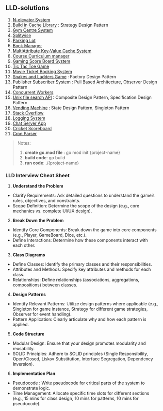## LLD-solutions
1. [N-elevator System](./NElevatorSystem)
2. [Build in Cache Library](./CacheSystem) : Strategy Design Pattern
3. [Gym Centre System](./GymCentreClassBookingSystem)
4. [Splitwise](./SplitwiseSystem)
5. [Parking Lot](./ParkingLot)
6. [Book Manager](./BookManager)
7. [MultiAttribute Key-Value Cache System](./MultiAttributeKeyValueCacheSystem)
8. [Course Curriculum manager](./CourseCurriculumManager)
9. [Gaming Score Board System](./GamingScoreBoardSystem)
10. [Tic Tac Toe Game](./TicTacToeGame)
11. [Movie Ticket Booking System](./MovieTicketBookingSystem)
12. [Snakes and Ladders Game](./SnakesNLaddersGame) : Factory Design Pattern
13. [Publisher Subscriber System](./PublisherSubcriberSystem) : Pull Based Architecture, Observer Design Pattern
14. [Concurrent Workers](./ConcurrencyInGo)
15. [Unix file search API](./UnixFileSearchAPI) : Composite Design Pattern, Specification Design Pattern
16. [Vending Machine](./VendingMachineSystem) : State Design Pattern, Singleton Pattern
17. [Stack Overflow](./StackOverflowSystem)
18. [Logging System](./LoggingSystem)
19. [Chat Server App](./ChatServerApp)
20. [Cricket Scoreboard](./CricketScoreboard)
21. [Cron Parser](./CronParser)

> Notes:
> 1. **create go.mod file** : go mod init {project-name}
> 2. **build code**: go build
> 3. **run code**: ./{project-name}

### LLD Interview Cheat Sheet
1. **Understand the Problem**
- Clarify Requirements: Ask detailed questions to understand the game’s rules, objectives, and constraints.
- Scope Definition: Determine the scope of the design (e.g., core mechanics vs. complete UI/UX design).

2. **Break Down the Problem**
- Identify Core Components: Break down the game into core components (e.g., Player, GameBoard, Dice, etc.).
- Define Interactions: Determine how these components interact with each other.

3. **Class Diagrams**
- Define Classes: Identify the primary classes and their responsibilities.
- Attributes and Methods: Specify key attributes and methods for each class.
- Relationships: Define relationships (associations, aggregations, compositions) between classes.

4. **Design Patterns**
- Identify Relevant Patterns: Utilize design patterns where applicable (e.g., Singleton for game instance, Strategy for different game strategies, Observer for event handling).
- Pattern Application: Clearly articulate why and how each pattern is applied.

5. **Code Structure**
- Modular Design: Ensure that your design promotes modularity and reusability.
- SOLID Principles: Adhere to SOLID principles (Single Responsibility, Open/Closed, Liskov Substitution, Interface Segregation, Dependency Inversion).

6. **Implementation Plan**
- Pseudocode : Write pseudocode for critical parts of the system to demonstrate logic.
- Time Management: Allocate specific time slots for different sections (e.g., 15 mins for class design, 10 mins for patterns, 10 mins for pseudocode).
